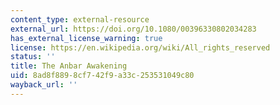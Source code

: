 ```yaml
---
content_type: external-resource
external_url: https://doi.org/10.1080/00396330802034283
has_external_license_warning: true
license: https://en.wikipedia.org/wiki/All_rights_reserved
status: ''
title: The Anbar Awakening
uid: 8ad8f889-8cf7-42f9-a33c-253531049c80
wayback_url: ''
---
```

